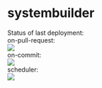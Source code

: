 # systembuilder

Status of last deployment:<br>
on-pull-request:<br>
<img src="https://github.com/antonkurenkov/systembuilder/workflows/on-pull-request/badge.svg?branch=develop"><br>
on-commit:<br>
<img src="https://github.com/antonkurenkov/systembuilder/workflows/on-commit/badge.svg?branch=develop"><br>
scheduler:<br>
<img src="https://github.com/antonkurenkov/systembuilder/workflows/scheduler/badge.svg?branch=develop"><br>
